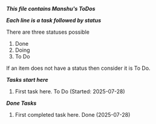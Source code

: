 ***This file contains Manshu's ToDos***

***Each line is a task followed by status***

There are three statuses possible

1. Done
2. Doing
3. To Do

If an item does not have a status then consider it is To Do. 

***Tasks start here***

1. First task here. To Do (Started: 2025-07-28)


***Done Tasks***

1. First completed task here. Done (2025-07-28)
  
